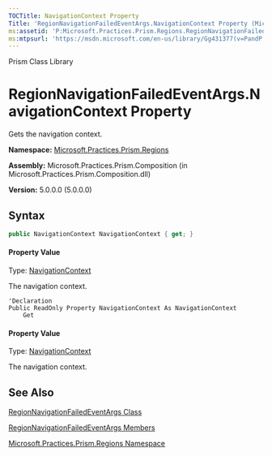 ```yaml
---
TOCTitle: NavigationContext Property
Title: 'RegionNavigationFailedEventArgs.NavigationContext Property (Microsoft.Practices.Prism.Regions)'
ms:assetid: 'P:Microsoft.Practices.Prism.Regions.RegionNavigationFailedEventArgs.NavigationContext'
ms:mtpsurl: 'https://msdn.microsoft.com/en-us/library/Gg431377(v=PandP.50)'
---
```


Prism Class Library

# RegionNavigationFailedEventArgs.NavigationContext Property

Gets the navigation context.

**Namespace:** [Microsoft.Practices.Prism.Regions](https://msdn.microsoft.com/en-us/library/microsoft.practices.prism.regions(v=pandp.50))

**Assembly:** Microsoft.Practices.Prism.Composition (in Microsoft.Practices.Prism.Composition.dll)

**Version:** 5.0.0.0 (5.0.0.0)

## Syntax

```C#
public NavigationContext NavigationContext { get; }
```

#### Property Value

Type: [NavigationContext](https://msdn.microsoft.com/en-us/library/microsoft.practices.prism.regions.navigationcontext(v=pandp.50))

The navigation context.

```VB
'Declaration
Public ReadOnly Property NavigationContext As NavigationContext
	Get
```

#### Property Value

Type: [NavigationContext](https://msdn.microsoft.com/en-us/library/microsoft.practices.prism.regions.navigationcontext(v=pandp.50))

The navigation context.

## See Also


[RegionNavigationFailedEventArgs Class](https://msdn.microsoft.com/en-us/library/microsoft.practices.prism.regions.regionnavigationfailedeventargs(v=pandp.50))

[RegionNavigationFailedEventArgs Members](https://msdn.microsoft.com/en-us/library/microsoft.practices.prism.regions.regionnavigationfailedeventargs_members(v=pandp.50))

[Microsoft.Practices.Prism.Regions Namespace](https://msdn.microsoft.com/en-us/library/microsoft.practices.prism.regions(v=pandp.50))
